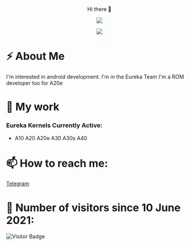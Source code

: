 <p align="center">
  Hi there 👋
</p>

<!--
**Chatur27/Chatur27** is a ✨ _special_ ✨ repository because its `README.md` (this file) appears on your GitHub profile.

Here are some ideas to get you started:

- 🔭 I’m currently working on ...
- 🌱 I’m currently learning ...
- 👯 I’m looking to collaborate on ...
- 🤔 I’m looking for help with ...
- 💬 Ask me about ...
- 📫 How to reach me: ...
- 😄 Pronouns: ...
- ⚡ Fun fact: ...

[![Chatur's github stats](https://github-readme-stats.vercel.app/api?username=roynatech2544&show_icons=true&theme=cobalt&count_private=true)](https://github.com/roynatech2544) 
-->

<p align="center">
  <img align="center" src="https://github-readme-stats.vercel.app/api?username=roynatech2544&show_icons=true&theme=cobalt&count_private=true"/>
</p>


<p align="center" >   
  <img  src="https://github-readme-stats.vercel.app/api/top-langs/?username=roynatech2544&&show_icons=true&theme=radical"/>
</p>

# ⚡ About Me
I'm interested in android development. I'm in the Eureka Team
I'm a ROM developer too for A20e


# 🔭 My work

### Eureka Kernels Currently Active:

- A10 A20 A20e A30 A30s A40

# 📫 How to reach me:

[Telegram](https://t.me/roynatech)

# 🤔 Number of visitors since 10 June 2021:
![Visitor Badge](https://visitor-badge.laobi.icu/badge?page_id=roynatech2544.roynatech2544)
